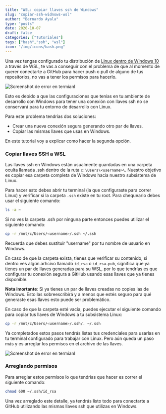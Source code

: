 ```yaml
---
title: "WSL: copiar llaves ssh de Windows"
slug: "copiar-ssh-widnows-wsl"
author: "Bernardo Ayala"
type: "posts"
date: 2020-10-07
draft: false
categories: ["Tutoriales"]
tags: ["bash","ssh", "wsl"]
icon: "/img/icons/bash.png"
---
```


Una vez tengas configurado tu distribución de [Linux dentro de Windows 10](/instalar-wsl/) a través de WSL, te vas a conseguir con el problema de que al momento de querer conectarte a GitHub para hacer push o pull de alguno de tus repositorios, no vas a tener los permisos para hacerlo.

![Screenshot de error en termianl](/img/screenshots/ssh-sharing-1.webp)

Esto es debido a que las configuraciones que tenías en tu ambiente de desarrollo con Windows para tener una conexión con llaves ssh no se conservará para tu entorno de desarrollo con Linux.

Para este problema tendrías dos soluciones:

- Crear una nueva conexión segura generando otro par de llaves.
- Copiar las mismas llaves que usas en Windows.

En este tutorial voy a explicar como hacer la segunda opción.

### Copiar llaves SSH a WSL

Las llaves ssh en Windows están usualmente guardadas en una carpeta oculta llamada .ssh dentro de la ruta `c:\Users\<username>\`. Nuestro objetivo es copiar esa carpeta completa de Windows hacia nuestro subsistema de Linux.

Para hacer esto debes abrir tu terminal (la que configuraste para correr Linux) y verificar si la carpeta `.ssh` existe en tu root. Para chequearlo debes usar el siguiente comando:

```bash
ls -a ~
```

Si no ves la carpeta .ssh por ninguna parte entonces puedes utilizar el siguiente comando:

```bash
cp -r /mnt/c/Users/<username>/.ssh ~/.ssh
```

Recuerda que debes sustituir "username" por tu nombre de usuario en Windows.

En caso de que la carpeta exista, tienes que verificar su contenido, si dentro ves algún arhcivo llamado `id_rsa` o `id_rsa.pub`, significa que ya tienes un par de llaves generadas para su WSL, por lo que tendrías es que configurar tu conexión segura a GitHub usando esas llaves que ya tienes disponible.

**Nota imortante**: Si ya tienes un par de llaves creadas no copies las de Windows. Esto las sobreescribirá y a menos que estés seguro para qué generaste esas llaves esto puede ser problemático.

En caso de que la carpeta esté vacía, puedes ejecutar el siguiente comando para copiar tus llaves de Windows a tu subsistema Linux:

```bash
cp -r /mnt/c/Users/<username>/.ssh/. ~/.ssh
```
Ya completados estos pasos tendrás listas tus credenciales para usarlas en tu terminal configurado para trabajar con Linux. Pero aún queda un paso más y es arreglar los permisos en el archivo de las llaves.

![Screenshot de error en termianl](/img/screenshots/ssh-sharing-2.webp)

### Arreglando permisos

Para arreglar estos permisos lo que tendrías que hacer es correr el siguiente comando:

```bash
chmod 600 ~/.ssh/id_rsa
```

Una vez arreglado este detalle, ya tendrás listo todo para conectarte a GitHub utilizando las mismas llaves ssh que utilizas en Windows.
